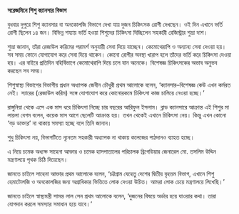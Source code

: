**সরেজমিনে শিশু ক্যানসার বিভাগ**

বুধবার দুপুরে শিশু ক্যানসার বা অনকোলজি বিভাগে দেখা যায় দুজন চিকিৎসক রোগী দেখছেন। ওই দিন এখানে ভর্তি রোগী ছিলেন ১৪ জন। বিভিন্ন শয্যায় ভর্তি হওয়া শিশুদের চিকিৎসা দিচ্ছিলেন সহকারী রেজিস্ট্রার শুভ্রা দাশ।

শুভ্রা জানান, তাঁরা রেজাউল করিমের পরামর্শ অনুযায়ী সেবা দিয়ে যাচ্ছেন। কেমোথেরাপি ও অন্যান্য সেবা দেওয়া হয়। সব সময় ফোনে যোগাযোগ করে সেবা দিয়ে থাকেন। কোনো রোগীর অবস্থা খারাপ হলে তাঁদের ভর্তি করে চিকিৎসা দেওয়া হয়। এর বাইরে প্রতিদিন বহির্বিভাগে কেমোথেরাপি দিয়ে চলে যান অনেকে। বিশেষজ্ঞ চিকিৎসকের অভাব অনুভব করছেন সব সময়।

শিশুস্বাস্থ্য বিভাগের বিভাগীয় প্রধান অধ্যাপক জেবীন চৌধুরী প্রথম আলোকে বলেন, ‘ক্যানসার–বিশেষজ্ঞ কেউ এখন কর্মরত নেই। স্যারের (রেজাউল করিম) সঙ্গে যোগাযোগ করে কোনোরকমে চিকিৎসা কাজ চালিয়ে নেওয়া হচ্ছে।’

রাঙ্গুনিয়া থেকে এসে এক মাস ধরে চিকিৎসা নিচ্ছে চার বছরের আরিফুল ইসলাম। ব্লাড ক্যানসারে আক্রান্ত এই শিশুর মা লায়লা বেগম বলেন, কয়েক মাস আগে ছেলেটি আক্রান্ত হয়। তখন থেকেই এখানে চিকিৎসা নেয়। কিন্তু এখন কোনো ‘বড় ডাক্তার’ না থাকায় সমস্যা হচ্ছে বলে তিনি জানান।

শুধু চিকিৎসা নয়, বিভাগটিতে ন্যূনতম সহকারী অধ্যাপক না থাকায় কলেজের পাঠদানও ব্যাহত হচ্ছে।

এ নিয়ে চমেক অধ্যক্ষ সাহেনা আক্তার ও চমেক হাসপাতালের পরিচালক ব্রিগেডিয়ার জেনারেল মো. তসলিম উদ্দিন মন্ত্রণালয়ে পৃথক চিঠি দিয়েছেন।

জানতে চাইলে সাহেনা আক্তার প্রথম আলোকে বলেন, ‘চট্টগ্রাম যেহেতু দেশের দ্বিতীয় বৃহত্তম বিভাগ, এখানে শিশু হেমাটোলজি ও অনকোলজির জন্য অগ্রাধিকার ভিত্তিতে লোক দেওয়া উচিত। আমরা লোক চেয়ে মন্ত্রণালয়ে লিখেছি।’

জানতে চাইলে স্বাস্থ্যমন্ত্রী সামন্ত লাল সেন প্রথম আলোকে বলেন, ‘দুজনের বিষয়ে অর্ডার হয়ে যাওয়ার কথা। তারা যোগদান করলে সমস্যার সমাধান হয়ে যাবে।’
